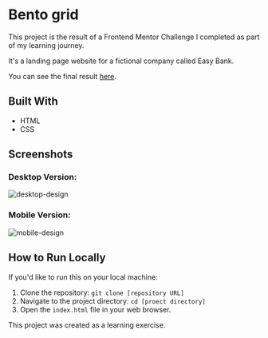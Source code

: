 # Bento grid

This project is the result of a Frontend Mentor Challenge I completed as part of my learning journey.

It's a landing page website for a fictional company called Easy Bank.

You can see the final result [here](https://loraoliv.github.io/bento-grid-main/).

## Built With

* HTML
* CSS

## Screenshots

### Desktop Version:

![desktop-design](https://github.com/user-attachments/assets/56b2c29a-85b3-48c5-be37-1e7eb0d49a34)

### Mobile Version:

![mobile-design](https://github.com/user-attachments/assets/10897d13-264a-47ce-b366-7a4446f30b1a)

## How to Run Locally 

If you'd like to run this on your local machine:

1.  Clone the repository: `git clone [repository URL]`
2.  Navigate to the project directory: `cd [proect directory]`
3.  Open the `index.html` file in your web browser.

This project was created as a learning exercise.

